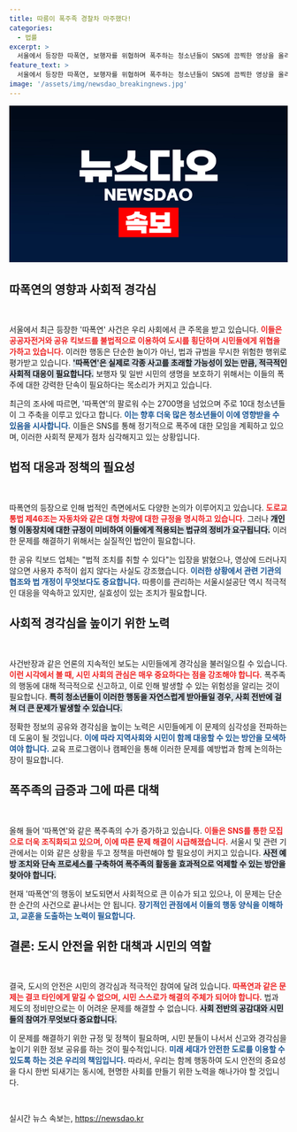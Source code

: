 ```yaml
---
title: 따릉이 폭주족 경찰차 마주했다!
categories:
  - 법률
excerpt: >
  서울에서 등장한 따폭연, 보행자를 위협하며 폭주하는 청소년들이 SNS에 끔찍한 영상을 올리고 있다. 이들은 10일 강남에서 집결할 계획으로, 시민들의 안전이 심각하게 위협받고 있다.
feature_text: >
  서울에서 등장한 따폭연, 보행자를 위협하며 폭주하는 청소년들이 SNS에 끔찍한 영상을 올리고 있다. 이들은 10일 강남에서 집결할 계획으로, 시민들의 안전이 심각하게 위협받고 있다.
image: '/assets/img/newsdao_breakingnews.jpg'
---
```


<p><img src="/assets/img/newsdao_breakingnews.jpg" alt="cryptoinkorea 속보" /></p>

<h2 data-ke-size="size26">따폭연의 영향과 사회적 경각심</h2>

<p data-ke-size="size16">&nbsp;</p>

<p>서울에서 최근 등장한 '따폭연' 사건은 우리 사회에서 큰 주목을 받고 있습니다. <b><span style="color: #ee2323;">이들은 공공자전거와 공유 킥보드를 불법적으로 이용하여 도시를 횡단하며 시민들에게 위협을 가하고 있습니다.</span></b> 이러한 행동은 단순한 놀이가 아닌, 법과 규범을 무시한 위험한 행위로 평가받고 있습니다. <b><span style="background-color: #21538527;">'따폭연'은 실제로 각종 사고를 초래할 가능성이 있는 만큼, 적극적인 사회적 대응이 필요합니다.</span></b> 보행자 및 일반 시민의 생명을 보호하기 위해서는 이들의 폭주에 대한 강력한 단속이 필요하다는 목소리가 커지고 있습니다.</p>

<p>최근의 조사에 따르면, '따폭연'의 팔로워 수는 2700명을 넘었으며 주로 10대 청소년들이 그 주축을 이루고 있다고 합니다. <b><span style="color: #1a5490;">이는 향후 더욱 많은 청소년들이 이에 영향받을 수 있음을 시사합니다.</span></b> 이들은 SNS를 통해 정기적으로 폭주에 대한 모임을 계획하고 있으며, 이러한 사회적 문제가 점차 심각해지고 있는 상황입니다. </p>

<h2 data-ke-size="size26">법적 대응과 정책의 필요성</h2>

<p data-ke-size="size16">&nbsp;</p>

<p>따폭연의 등장으로 인해 법적인 측면에서도 다양한 논의가 이루어지고 있습니다. <b><span style="color: #ee2323;">도로교통법 제46조는 자동차와 같은 대형 차량에 대한 규정을 명시하고 있습니다.</span></b> 그러나 <b><span style="background-color: #21538527;">개인형 이동장치에 대한 규정이 미비하여 이들에게 적용되는 법규의 정비가 요구됩니다.</span></b> 이러한 문제를 해결하기 위해서는 실질적인 법안이 필요합니다. </p>

<p>한 공유 킥보드 업체는 "법적 조치를 취할 수 있다"는 입장을 밝혔으나, 영상에 드러나지 않으면 사용자 추적이 쉽지 않다는 사실도 강조했습니다. <b><span style="color: #1a5490;">이러한 상황에서 관련 기관의 협조와 법 개정이 무엇보다도 중요합니다.</span></b> 따릉이를 관리하는 서울시설공단 역시 적극적인 대응을 약속하고 있지만, 실효성이 있는 조치가 필요합니다. </p>

<h2 data-ke-size="size26">사회적 경각심을 높이기 위한 노력</h2>

<p data-ke-size="size16">&nbsp;</p>

<p>사건반장과 같은 언론의 지속적인 보도는 시민들에게 경각심을 불러일으킬 수 있습니다. <b><span style="color: #ee2323;">이런 시각에서 볼 때, 시민 사회의 관심은 매우 중요하다는 점을 강조해야 합니다.</span></b> 폭주족의 행동에 대해 적극적으로 신고하고, 이로 인해 발생할 수 있는 위험성을 알리는 것이 필요합니다. <b><span style="background-color: #21538527;">특히 청소년들이 이러한 행동을 자연스럽게 받아들일 경우, 사회 전반에 걸쳐 더 큰 문제가 발생할 수 있습니다.</span></b></p>

<p>정확한 정보의 공유와 경각심을 높이는 노력은 시민들에게 이 문제의 심각성을 전파하는 데 도움이 될 것입니다. <b><span style="color: #1a5490;">이에 따라 지역사회와 시민이 함께 대응할 수 있는 방안을 모색하여야 합니다.</span></b> 교육 프로그램이나 캠페인을 통해 이러한 문제를 예방법과 함께 논의하는 장이 필요합니다. </p>

<h2 data-ke-size="size26">폭주족의 급증과 그에 따른 대책</h2>

<p data-ke-size="size16">&nbsp;</p>

<p>올해 들어 '따폭연'와 같은 폭주족의 수가 증가하고 있습니다. <b><span style="color: #ee2323;">이들은 SNS를 통한 모집으로 더욱 조직화되고 있으며, 이에 따른 문제 해결이 시급해졌습니다.</span></b> 서울시 및 관련 기관에서는 이와 같은 상황을 두고 정책을 마련해야 할 필요성이 커지고 있습니다. <b><span style="background-color: #21538527;">사전 예방 조치와 단속 프로세스를 구축하여 폭주족의 활동을 효과적으로 억제할 수 있는 방안을 찾아야 합니다.</span></b></p>

<p>현재 '따폭연'의 행동이 보도되면서 사회적으로 큰 이슈가 되고 있으나, 이 문제는 단순한 순간의 사건으로 끝나서는 안 됩니다. <b><span style="color: #1a5490;">장기적인 관점에서 이들의 행동 양식을 이해하고, 교훈을 도출하는 노력이 필요합니다.</span></b> </p>

<h2 data-ke-size="size26">결론: 도시 안전을 위한 대책과 시민의 역할</h2>

<p data-ke-size="size16">&nbsp;</p>

<p>결국, 도시의 안전은 시민의 경각심과 적극적인 참여에 달려 있습니다. <b><span style="color: #ee2323;">따폭연과 같은 문제는 결코 타인에게 맡길 수 없으며, 시민 스스로가 해결의 주체가 되어야 합니다.</span></b> 법과 제도의 정비만으로는 이 어려운 문제를 해결할 수 없습니다. <b><span style="background-color: #21538527;">사회 전반의 공감대와 시민들의 참여가 무엇보다 중요합니다.</span></b> </p>

<p>이 문제를 해결하기 위한 규정 및 정책이 필요하며, 시민 분들이 나서서 신고와 경각심을 높이기 위한 정보 공유를 하는 것이 필수적입니다. <b><span style="color: #1a5490;">미래 세대가 안전한 도로를 이용할 수 있도록 하는 것은 우리의 책임입니다.</span></b>  따라서, 우리는 함께 행동하여 도시 안전의 중요성을 다시 한번 되새기는 동시에, 현명한 사회를 만들기 위한 노력을 해나가야 할 것입니다. </p>

<p data-ke-size="size16">&nbsp;</p>
실시간 뉴스 속보는, <a href="https://newsdao.kr" rel="dofollow">https://newsdao.kr</a>


